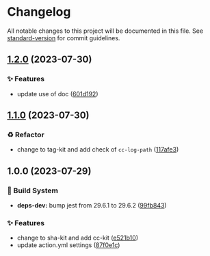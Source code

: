 # Changelog

All notable changes to this project will be documented in this file. See [standard-version](https://github.com/conventional-changelog/standard-version) for commit guidelines.

## [1.2.0](https://github.com/actions/javascript-action/compare/v1.1.0...v1.2.0) (2023-07-30)


### ✨ Features

* update use of doc ([601d192](https://github.com/actions/javascript-action/commit/601d19293eb93c949ba6c506f8980c3acc3c65bb))

## [1.1.0](https://github.com/actions/javascript-action/compare/v1.0.0...v1.1.0) (2023-07-30)


### ♻ Refactor

* change to tag-kit and add check of `cc-log-path` ([117afe3](https://github.com/actions/javascript-action/commit/117afe3abd130968ba03d55f7e89d294d2de47b8))

## 1.0.0 (2023-07-29)


### 👷‍ Build System

* **deps-dev:** bump jest from 29.6.1 to 29.6.2 ([99fb843](https://github.com/actions/javascript-action/commit/99fb8432b5d1f22ba683d4aa85b487e5befc58f0))


### ✨ Features

* change to sha-kit and add cc-kit ([e521b10](https://github.com/actions/javascript-action/commit/e521b10631881a3d9d177503e1248220b34fb4c2))
* update action.yml settings ([87f0e1c](https://github.com/actions/javascript-action/commit/87f0e1c50701a96c97b66eb62f69cc4be413bd8a))
